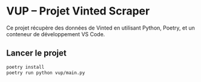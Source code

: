 # VUP – Projet Vinted Scraper

Ce projet récupère des données de Vinted en utilisant Python, Poetry, et un conteneur de développement VS Code.

## Lancer le projet

```bash
poetry install
poetry run python vup/main.py
